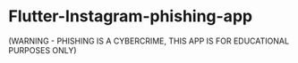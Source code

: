 # Flutter-Instagram-phishing-app
(WARNING - PHISHING IS A CYBERCRIME, THIS APP IS FOR EDUCATIONAL PURPOSES ONLY) 
